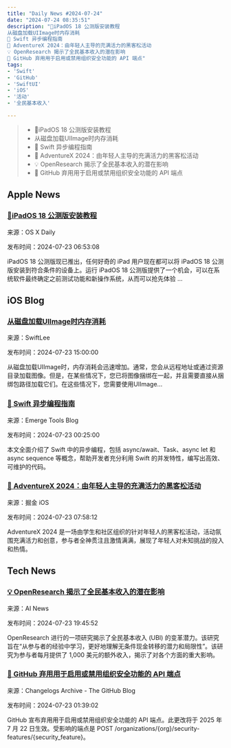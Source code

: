 ```yaml
---
title: "Daily News #2024-07-24"
date: "2024-07-24 08:35:51"
description: "🌟iPadOS 18 公测版安装教程
从磁盘加载UIImage时内存消耗
🎉 Swift 异步编程指南
🌟 AdventureX 2024：由年轻人主导的充满活力的黑客松活动
💡 OpenResearch 揭示了全民基本收入的潜在影响
🎉 GitHub 弃用用于启用或禁用组织安全功能的 API 端点"
tags: 
- 'Swift'
- 'GitHub'
- 'SwiftUI'
- 'iOS'
- '活动'
- '全民基本收入'

---
```


> - 🌟iPadOS 18 公测版安装教程
> - 从磁盘加载UIImage时内存消耗
> - 🎉 Swift 异步编程指南
> - 🌟 AdventureX 2024：由年轻人主导的充满活力的黑客松活动
> - 💡 OpenResearch 揭示了全民基本收入的潜在影响
> - 🎉 GitHub 弃用用于启用或禁用组织安全功能的 API 端点

## Apple News

### [🌟iPadOS 18 公测版安装教程](https://osxdaily.com/2024/07/22/how-to-install-ipados-18-public-beta/)

来源：OS X Daily

发布时间：2024-07-23 06:53:08

iPadOS 18 公测版现已推出，任何好奇的 iPad 用户现在都可以将 iPadOS 18 公测版安装到符合条件的设备上。运行 iPadOS 18 公测版提供了一个机会，可以在系统软件最终确定之前测试功能和新操作系统，从而可以抢先体验 ...

## iOS Blog

### [从磁盘加载UIImage时内存消耗](https://www.avanderlee.com/swiftui/memory-consumption-loading-uiimage-from-disk/)

来源：SwiftLee

发布时间：2024-07-23 15:00:00

从磁盘加载UIImage时，内存消耗会迅速增加。通常，您会从远程地址或通过资源目录加载图像。但是，在某些情况下，您已将图像捆绑在一起，并且需要直接从捆绑包路径加载它们。在这些情况下，您需要使用UIImage...

### [🎉 Swift 异步编程指南](https://www.emergetools.com/blog/posts/swift-async-await-the-full-toolkit)

来源：Emerge Tools Blog

发布时间：2024-07-23 00:25:00

本文全面介绍了 Swift 中的异步编程，包括 async/await、Task、async let 和 async sequence 等概念，帮助开发者充分利用 Swift 的并发特性，编写出高效、可维护的代码。

### [🌟 AdventureX 2024：由年轻人主导的充满活力的黑客松活动](https://juejin.cn/post/7394340917929017381)

来源：掘金 iOS

发布时间：2024-07-23 07:58:12

AdventureX 2024 是一场由学生和社区组织的针对年轻人的黑客松活动，活动氛围充满活力和创意，参与者全神贯注且激情满满，展现了年轻人对未知挑战的投入和热情。

## Tech News

### [💡 OpenResearch 揭示了全民基本收入的潜在影响](https://www.artificialintelligence-news.com/news/openresearch-reveals-potential-impacts-universal-basic-income/)

来源：AI News

发布时间：2024-07-23 19:45:52

OpenResearch 进行的一项研究揭示了全民基本收入 (UBI) 的变革潜力。该研究旨在“从参与者的经验中学习，更好地理解无条件现金转移的潜力和局限性”。该研究为参与者每月提供了 1,000 美元的额外收入，揭示了对各个方面的重大影响。

### [🎉 GitHub 弃用用于启用或禁用组织安全功能的 API 端点](https://github.blog/changelog/2024-07-22-deprecation-of-api-endpoint-to-enable-or-disable-a-security-feature-for-an-organization)

来源：Changelogs Archive - The GitHub Blog

发布时间：2024-07-23 01:39:02

GitHub 宣布弃用用于启用或禁用组织安全功能的 API 端点。此更改将于 2025 年 7 月 22 日生效。受影响的端点是 POST /organizations/{org}/security-features/{security_feature}。

